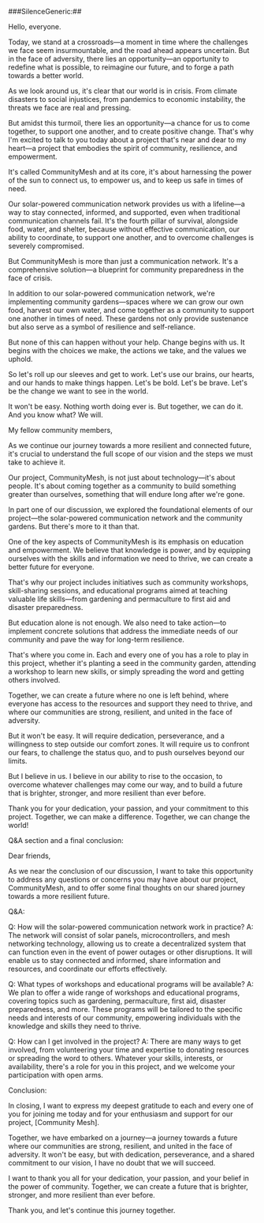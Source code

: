 ###SilenceGeneric:##

Hello, everyone.

Today, we stand at a crossroads—a moment in time where the challenges we face seem insurmountable, and the road ahead appears uncertain. But in the face of adversity, there lies an opportunity—an opportunity to redefine what is possible, to reimagine our future, and to forge a path towards a better world.

As we look around us, it's clear that our world is in crisis. From climate disasters to social injustices, from pandemics to economic instability, the threats we face are real and pressing.

But amidst this turmoil, there lies an opportunity—a chance for us to come together, to support one another, and to create positive change. That's why I'm excited to talk to you today about a project that's near and dear to my heart—a project that embodies the spirit of community, resilience, and empowerment.

It's called CommunityMesh and at its core, it's about harnessing the power of the sun to connect us, to empower us, and to keep us safe in times of need.

Our solar-powered communication network provides us with a lifeline—a way to stay connected, informed, and supported, even when traditional communication channels fail. It's the fourth pillar of survival, alongside food, water, and shelter, because without effective communication, our ability to coordinate, to support one another, and to overcome challenges is severely compromised.

But CommunityMesh is more than just a communication network. It's a comprehensive solution—a blueprint for community preparedness in the face of crisis.

In addition to our solar-powered communication network, we're implementing community gardens—spaces where we can grow our own food, harvest our own water, and come together as a community to support one another in times of need. These gardens not only provide sustenance but also serve as a symbol of resilience and self-reliance.

But none of this can happen without your help. Change begins with us. It begins with the choices we make, the actions we take, and the values we uphold.

So let's roll up our sleeves and get to work. Let's use our brains, our hearts, and our hands to make things happen. Let's be bold. Let's be brave. Let's be the change we want to see in the world.

It won't be easy. Nothing worth doing ever is. But together, we can do it. And you know what? We will.


My fellow community members,

As we continue our journey towards a more resilient and connected future, it's crucial to understand the full scope of our vision and the steps we must take to achieve it.

Our project, CommunityMesh, is not just about technology—it's about people. It's about coming together as a community to build something greater than ourselves, something that will endure long after we're gone.

In part one of our discussion, we explored the foundational elements of our project—the solar-powered communication network and the community gardens. But there's more to it than that.

One of the key aspects of CommunityMesh is its emphasis on education and empowerment. We believe that knowledge is power, and by equipping ourselves with the skills and information we need to thrive, we can create a better future for everyone.

That's why our project includes initiatives such as community workshops, skill-sharing sessions, and educational programs aimed at teaching valuable life skills—from gardening and permaculture to first aid and disaster preparedness.

But education alone is not enough. We also need to take action—to implement concrete solutions that address the immediate needs of our community and pave the way for long-term resilience.

That's where you come in. Each and every one of you has a role to play in this project, whether it's planting a seed in the community garden, attending a workshop to learn new skills, or simply spreading the word and getting others involved.

Together, we can create a future where no one is left behind, where everyone has access to the resources and support they need to thrive, and where our communities are strong, resilient, and united in the face of adversity.

But it won't be easy. It will require dedication, perseverance, and a willingness to step outside our comfort zones. It will require us to confront our fears, to challenge the status quo, and to push ourselves beyond our limits.

But I believe in us. I believe in our ability to rise to the occasion, to overcome whatever challenges may come our way, and to build a future that is brighter, stronger, and more resilient than ever before.

Thank you for your dedication, your passion, and your commitment to this project. Together, we can make a difference. Together, we can change the world!

Q&A section and a final conclusion:

Dear friends,

As we near the conclusion of our discussion, I want to take this opportunity to address any questions or concerns you may have about our project, CommunityMesh, and to offer some final thoughts on our shared journey towards a more resilient future.

Q&A:

Q: How will the solar-powered communication network work in practice?
A: The network will consist of solar panels, microcontrollers, and mesh networking technology, allowing us to create a decentralized system that can function even in the event of power outages or other disruptions. It will enable us to stay connected and informed, share information and resources, and coordinate our efforts effectively.

Q: What types of workshops and educational programs will be available?
A: We plan to offer a wide range of workshops and educational programs, covering topics such as gardening, permaculture, first aid, disaster preparedness, and more. These programs will be tailored to the specific needs and interests of our community, empowering individuals with the knowledge and skills they need to thrive.

Q: How can I get involved in the project?
A: There are many ways to get involved, from volunteering your time and expertise to donating resources or spreading the word to others. Whatever your skills, interests, or availability, there's a role for you in this project, and we welcome your participation with open arms.

Conclusion:

In closing, I want to express my deepest gratitude to each and every one of you for joining me today and for your enthusiasm and support for our project, [Community Mesh].

Together, we have embarked on a journey—a journey towards a future where our communities are strong, resilient, and united in the face of adversity. It won't be easy, but with dedication, perseverance, and a shared commitment to our vision, I have no doubt that we will succeed.

I want to thank you all for your dedication, your passion, and your belief in the power of community. Together, we can create a future that is brighter, stronger, and more resilient than ever before.

Thank you, and let's continue this journey together.
